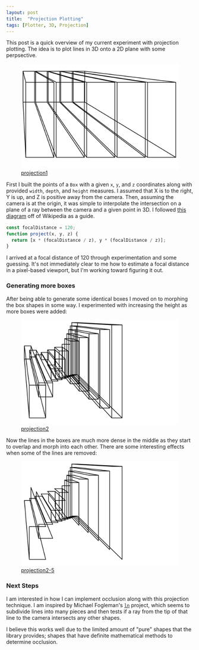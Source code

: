 ```yaml
---
layout: post
title:  "Projection Plotting"
tags: [Plotter, 3D, Projection]
---
```


This post is a quick overview of my current experiment with projection plotting. The idea is to plot
lines in 3D onto a 2D plane with some perpsective.

<figure>
  <img src="/assets/images/projection1.svg">
  <figcaption><a href="https://glitch.com/~projection1">projection1</a></figcaption>
</figure>

First I built the points of a `Box` with a given `x`, `y`, and `z` coordinates along with provided
`width`, `depth`, and `height` measures. I assumed that X is to the right, Y is up, and Z is
positive away from the camera. Then, assuming the camera is at the origin, it was simple to
interpolate the intersection on a plane of a ray between the camera and a given point in 3D. I
followed [this diagram](https://en.wikipedia.org/wiki/3D_projection#Diagram) off of Wikipedia as a
guide.

```js
const focalDistance = 120;
function project(x, y, z) {
  return [x * (focalDistance / z), y * (focalDistance / z)];
}
```

I arrived at a focal distance of 120 through experimentation and some guessing. It's not immediately
clear to me how to estimate a focal distance in a pixel-based viewport, but I'm working toward
figuring it out.

### Generating more boxes

After being able to generate some identical boxes I moved on to morphing the box shapes in some way.
I experimented with increasing the height as more boxes were added:

<figure>
  <img src="/assets/images/projection2.svg">
  <figcaption><a href="https://glitch.com/~projection2">projection2</a></figcaption>
</figure>

Now the lines in the boxes are much more dense in the middle as they start to overlap and morph into
each other. There are some interesting effects when some of the lines are removed:

<figure>
  <img src="/assets/images/projection3.svg">
  <figcaption><a href="https://glitch.com/~projection2-5">projection2-5</a></figcaption>
</figure>

### Next Steps

I am interested in how I can implement occlusion along with this projection technique. I am inspired
by Michael Fogleman's [`ln`](https://github.com/fogleman/ln) project, which seems to subdivide lines
into many pieces and then tests if a ray from the tip of that line to the camera intersects any
other shapes.

I believe this works well due to the limited amount of "pure" shapes that the library provides;
shapes that have definite mathematical methods to determine occlusion.